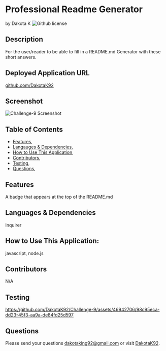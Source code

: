 # Professional Readme Generator
by Dakota K
![Github license](https://img.shields.io/badge/license-MIT,Boost1.0,BSD2-blue.svg)

## Description
For the user/reader to be able to fill in a README.md Generator with these short answers.

## Deployed Application URL
[github.com/DakotaK92](https://dakotak92.github.io/Challenge-9/)

## Screenshot
![Challenge-9 Screenshot](https://github.com/DakotaK92/Challenge-9/assets/46942706/33e4b14b-8d83-42ae-b7f1-6c82d28a70d4)

## Table of Contents
+ [Features](#features),
+ [Langauges & Dependencies](#languagesanddependencies),
+ [How to Use This Application](#HowtoUseThisApplication),
+ [Contributors](#contributors),
+ [Testing](#testing),
+ [Questions](#questions),

## Features
A badge that appears at the top of the README.md

## Languages & Dependencies
Inquirer

## How to Use This Application:
javascript, node.js

## Contributors
N/A

## Testing

https://github.com/DakotaK92/Challenge-9/assets/46942706/98c95eca-dd23-45f3-aa9a-de84fd25d597

## Questions
Please send your questions dakotaking92@gmail.com or visit [DakotaK92](https://github.com/DakotaK92).
